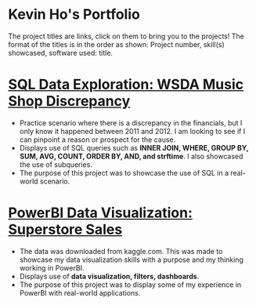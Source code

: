 # Kevin Ho's Portfolio  

The project titles are links, click on them to bring you to the projects! The format of the titles is in the order as shown: Project number, skill(s) showcased, software used: title.

# [SQL Data Exploration: WSDA Music Shop Discrepancy](https://github.com/1kevinvh/SQL-Data-Exploration.git)  

- Practice scenario where there is a discrepancy in the financials, but I only know it happened between 2011 and 2012. I am looking to see if I can pinpoint a reason or prospect for the cause.  
- Displays use of SQL queries such as **INNER JOIN, WHERE, GROUP BY, SUM, AVG, COUNT, ORDER BY, AND, and strftime**. I also showcased the use of subqueries.  
- The purpose of this project was to showcase the use of SQL in a real-world scenario.

# [PowerBI Data Visualization: Superstore Sales](https://github.com/1kevinvh/PowerBI-Visualization.git)

- The data was downloaded from kaggle.com. This was made to showcase my data visualization skills with a purpose and my thinking working in PowerBI.
- Displays use of **data visualization, filters, dashboards**.
- The purpose of this project was to display some of my experience in PowerBI with real-world applications.

